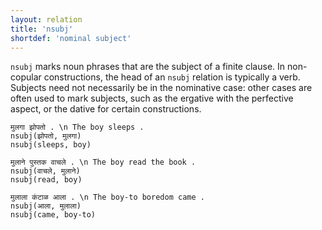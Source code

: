 ```yaml
---
layout: relation
title: 'nsubj'
shortdef: 'nominal subject'
---
```


`nsubj` marks noun phrases that are the subject of a finite clause. In non-copular constructions, the head of an `nsubj` relation is typically a verb. Subjects need not necessarily be in the nominative case: other cases are often used to mark subjects, such as the ergative with the perfective aspect, or the dative for certain constructions.

~~~ sdparse
मुलगा झोपतो . \n The boy sleeps .
nsubj(झोपतो, मुलगा)
nsubj(sleeps, boy)
~~~

~~~ sdparse
मुलाने पुस्तक वाचले . \n The boy read the book .
nsubj(वाचले, मुलाने)
nsubj(read, boy)
~~~

~~~ sdparse
मुलाला कंटाळ आला . \n The boy-to boredom came .
nsubj(आला, मुलाला)
nsubj(came, boy-to)
~~~
